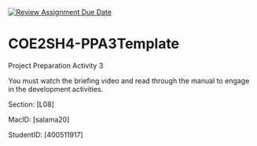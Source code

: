 [![Review Assignment Due Date](https://classroom.github.com/assets/deadline-readme-button-22041afd0340ce965d47ae6ef1cefeee28c7c493a6346c4f15d667ab976d596c.svg)](https://classroom.github.com/a/2rGsAIMQ)
# COE2SH4-PPA3Template
Project Preparation Activity 3

You must watch the briefing video and read through the manual to engage in the development activities.


Section: [L08]

MacID: [salama20]

StudentID: [400511917]
